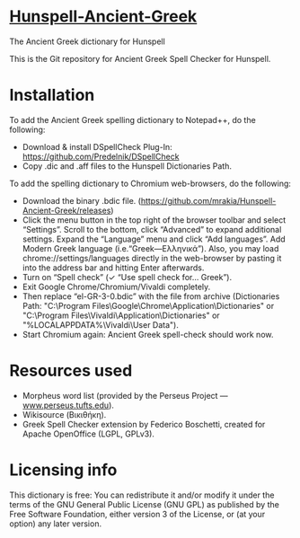 # [Hunspell-Ancient-Greek](https://github.com/mrakia/hunspell-ancient-greek)

The Ancient Greek dictionary for Hunspell

This is the Git repository for Ancient Greek Spell Checker for Hunspell.

# Installation
To add the Ancient Greek spelling dictionary to Notepad++, do the following:

- Download & install DSpellCheck Plug-In: https://github.com/Predelnik/DSpellCheck
- Copy .dic and .aff files to the Hunspell Dictionaries Path.

To add the spelling dictionary to Chromium web-browsers, do the following:

- Download the binary .bdic file. (https://github.com/mrakia/Hunspell-Ancient-Greek/releases)
- Click the menu button in the top right of the browser toolbar and select “Settings”. Scroll to the bottom, click “Advanced” to expand additional settings. Expand the “Language” menu and click “Add languages”. Add Modern Greek language (i.e.“Greek—Ελληνικά”). Also, you may load chrome://settings/languages directly in the web-browser by pasting it into the address bar and hitting Enter afterwards.
- Turn on “Spell check” (✓ “Use spell check for… Greek”).
- Exit Google Chrome/Chromium/Vivaldi completely.
- Then replace “el-GR-3-0.bdic” with the file from archive (Dictionaries Path: "C:\Program Files\Google\Chrome\Application\Dictionaries" or "C:\Program Files\Vivaldi\Application\Dictionaries\" or "%LOCALAPPDATA%\Vivaldi\User Data\").
- Start Chromium again: Ancient Greek spell-check should work now.

# Resources used
- Morpheus word list (provided by the Perseus Project — www.perseus.tufts.edu).
- Wikisource (Βικιθήκη).
- Greek Spell Checker extension by Federico Boschetti, created for Apache OpenOffice (LGPL, GPLv3).

# Licensing info
This dictionary is free: You can redistribute it and/or modify it under the terms of the GNU General Public License (GNU GPL) as published by the Free Software Foundation, either version 3 of the License, or (at your option) any later version.

<!--- cspell:ignore Boschetti LOCALAPPDATA Wikisource bdic Βικιθήκη Ελληνικά --->

